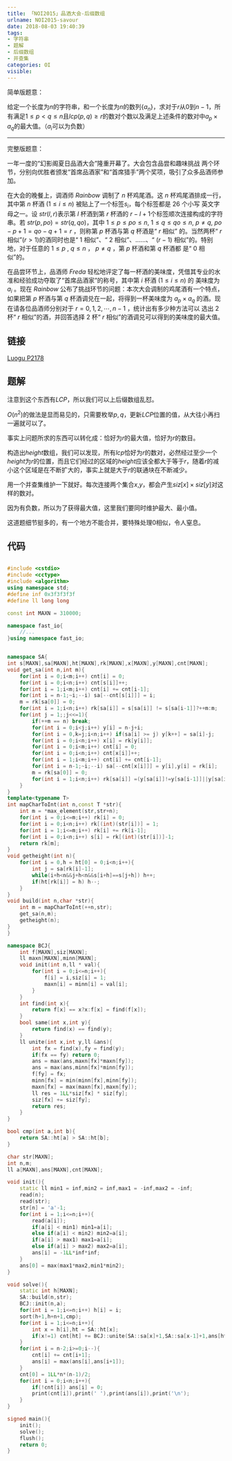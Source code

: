 ```yaml
---
title: 「NOI2015」品酒大会-后缀数组
urlname: NOI2015-savour
date: 2018-08-03 19:40:39
tags:
- 字符串
- 题解
- 后缀数组
- 并查集
categories: OI
visible:
---
```


简单版题意：

给定一个长度为$n$的字符串，和一个长度为$n$的数列$\{a_n\}$，求对于$r$从$0$到$n-1$，所有满足$1 \leq p < q \leq n$且$lcp(p,q) \geq r$的数对个数以及满足上述条件的数对中$a_p \times a_q$的最大值。（$a_i$可以为负数）

<!-- more -->

- - -

完整版题意：

一年一度的“幻影阁夏日品酒大会”隆重开幕了。大会包含品尝和趣味挑战 两个环节，分别向优胜者颁发“首席品酒家”和“首席猎手”两个奖项，吸引了众多品酒师参加。

在大会的晚餐上，调酒师 $Rainbow$ 调制了 $n$ 杯鸡尾酒。这 $n$ 杯鸡尾酒排成一行，其中第 $n$ 杯酒 $(1 \leq i \leq n)$ 被贴上了一个标签$s_i$，每个标签都是 $26$ 个小写 英文字母之一。设 $str(l, r)$表示第 $l$ 杯酒到第 $r$ 杯酒的 $r - l + 1$个标签顺次连接构成的字符串。若 $str(p, po) = str(q, qo)$，其中 $1 \leq p \leq po \leq n$, $1 \leq q \leq qo \leq n$, $p ≠ q$, $po - p + 1 = qo - q + 1 = r$ ，则称第 $p$ 杯酒与第 $q$ 杯酒是“ $r$ 相似” 的。当然两杯“ $r$ 相似”$(r > 1)$的酒同时也是“ $1$ 相似”、“ $2$ 相似”、……、“ $(r - 1)$ 相似”的。特别地，对于任意的 $1 ≤ p$ , $q ≤ n$ ， $p ≠ q$ ，第 $p$ 杯酒和第 $q$ 杯酒都 是“ $0$ 相似”的。

在品尝环节上，品酒师 $Freda$ 轻松地评定了每一杯酒的美味度，凭借其专业的水准和经验成功夺取了“首席品酒家”的称号，其中第 $i$ 杯酒 ($1 ≤ i ≤ n$) 的 美味度为 $a_i$ 。现在 $Rainbow$ 公布了挑战环节的问题：本次大会调制的鸡尾酒有一个特点，如果把第 $p$ 杯酒与第 $q$ 杯酒调兑在一起，将得到一杯美味度为 $a_p \times a_q$ 的酒。现在请各位品酒师分别对于 $r = 0,1,2, ⋯ , n - 1$ ，统计出有多少种方法可以 选出 $2$ 杯“ $r$ 相似”的酒，并回答选择 $2$ 杯“ $r$ 相似”的酒调兑可以得到的美味度的最大值。

## 链接

[Luogu P2178](https://www.luogu.org/problemnew/show/P2178)

## 题解

注意到这个东西有$LCP$，所以我们可以上后缀数组乱怼。

$O(n^2)$的做法是显而易见的，只需要枚举$p,q$，更新$LCP$位置的值，从大往小再扫一遍就可以了。

事实上问题所求的东西可以转化成：恰好为$r$的最大值，恰好为$r$的数目。

构造出$height$数组，我们可以发现，所有$lcp$恰好为$r$的数对，必然经过至少一个$height$为$r$的位置，而且它们经过的区域的$height$应该全都大于等于$r$，随着$r$的减小这个区域是在不断扩大的，事实上就是大于$r$的联通块在不断减少。

用一个并查集维护一下就好。每次连接两个集合$x$,$y$，都会产生$siz[x] \times siz[y]$对这样的数对。

因为有负数，所以为了获得最大值，这里我们要同时维护最大、最小值。

这道题细节挺多的，有一个地方不能合并，要特殊处理$0$相似，令人窒息。


## 代码


```cpp

#include <cstdio>
#include <cctype>
#include <algorithm>
using namespace std;
#define inf 0x3f3f3f3f
#define ll long long

const int MAXN = 310000;

namespace fast_io{
    //...
}using namespace fast_io;


namespace SA{
int s[MAXN],sa[MAXN],ht[MAXN],rk[MAXN],x[MAXN],y[MAXN],cnt[MAXN];
void get_sa(int n,int m){
    for(int i = 0;i<m;i++) cnt[i] = 0;
    for(int i = 0;i<n;i++) cnt[s[i]]++;
    for(int i = 1;i<m;i++) cnt[i] += cnt[i-1];
    for(int i = n-1;~i;--i) sa[--cnt[s[i]]] = i;
    m = rk[sa[0]] = 0;
    for(int i = 1;i<n;i++) rk[sa[i]] = s[sa[i]] != s[sa[i-1]]?++m:m;
    for(int j = 1;;j<<=1){
        if(++m == n) break;
        for(int i = 0;i<j;i++) y[i] = n-j+i;
        for(int i = 0,k=j;i<n;i++) if(sa[i] >= j) y[k++] = sa[i]-j;
        for(int i = 0;i<n;i++) x[i] = rk[y[i]];
        for(int i = 0;i<m;i++) cnt[i] = 0;
        for(int i = 0;i<n;i++) cnt[x[i]]++;
        for(int i = 1;i<m;i++) cnt[i] += cnt[i-1];
        for(int i = n-1;~i;--i) sa[--cnt[x[i]]] = y[i],y[i] = rk[i];
        m = rk[sa[0]] = 0;
        for(int i = 1;i<n;i++) rk[sa[i]] =(y[sa[i]]!=y[sa[i-1]]||y[sa[i]+j]!=y[sa[i-1]+j])?++m:m;
    }
}
template<typename T>
int mapCharToInt(int n,const T *str){
    int m = *max_element(str,str+n);
    for(int i = 0;i<=m;i++) rk[i] = 0;
    for(int i = 0;i<n;i++) rk[(int)(str[i])] = 1;
    for(int i = 1;i<=m;i++) rk[i] += rk[i-1];
    for(int i = 0;i<n;i++) s[i] = rk[(int)(str[i])]-1;
    return rk[m]; 
}
void getheight(int n){
    for(int i = 0,h = ht[0] = 0;i<n;i++){
        int j = sa[rk[i]-1];
        while(i+h<n&&j+h<n&&s[i+h]==s[j+h]) h++;
        if(ht[rk[i]] = h) h--;
    }
}
void build(int n,char *str){
    int m = mapCharToInt(++n,str);
    get_sa(n,m);
    getheight(n);
}
}

namespace BCJ{
    int f[MAXN],siz[MAXN];
    ll maxn[MAXN],minn[MAXN];
    void init(int n,ll * val){
        for(int i = 0;i<=n;i++){
            f[i] = i,siz[i] = 1;
            maxn[i] = minn[i] = val[i];
        }
    }
    int find(int x){
        return f[x] == x?x:f[x] = find(f[x]);
    }
    bool same(int x,int y){
        return find(x) == find(y);
    }
    ll unite(int x,int y,ll &ans){
        int fx = find(x),fy = find(y);
        if(fx == fy) return 0;
        ans = max(ans,maxn[fx]*maxn[fy]);
        ans = max(ans,minn[fx]*minn[fy]);
        f[fy] = fx;
        minn[fx] = min(minn[fx],minn[fy]);
        maxn[fx] = max(maxn[fx],maxn[fy]);
        ll res = 1LL*siz[fx] * siz[fy];
        siz[fx] += siz[fy];
        return res;
    }
}

bool cmp(int a,int b){
    return SA::ht[a] > SA::ht[b];
}

char str[MAXN];
int n,m;
ll a[MAXN],ans[MAXN],cnt[MAXN];

void init(){
    static ll min1 = inf,min2 = inf,max1 = -inf,max2 = -inf;
    read(n);
    read(str);
    str[n] = 'a'-1;
    for(int i = 1;i<=n;i++){
        read(a[i]);
        if(a[i] < min1) min1=a[i];
        else if(a[i] < min2) min2=a[i];
        if(a[i] > max1) max1=a[i];
        else if(a[i] > max2) max2=a[i];
        ans[i] = -1LL*inf*inf;      
    }
    ans[0] = max(max1*max2,min1*min2);
}

void solve(){
    static int h[MAXN];
    SA::build(n,str);
    BCJ::init(n,a);
    for(int i = 1;i<=n;i++) h[i] = i;
    sort(h+1,h+n+1,cmp);
    for(int i = 1;i<=n;i++){
        int x = h[i],ht = SA::ht[x];
        if(x!=1) cnt[ht] += BCJ::unite(SA::sa[x]+1,SA::sa[x-1]+1,ans[ht]);
    }  
    for(int i = n-2;i>=0;i--){
        cnt[i] += cnt[i+1];
        ans[i] = max(ans[i],ans[i+1]);
    }
    cnt[0] = 1LL*n*(n-1)/2;
    for(int i = 0;i<n;i++){
        if(!cnt[i]) ans[i] = 0;
        print(cnt[i]),print(' '),print(ans[i]),print('\n');
    }
}

signed main(){
    init();
    solve();
    flush();
    return 0;
}
```

